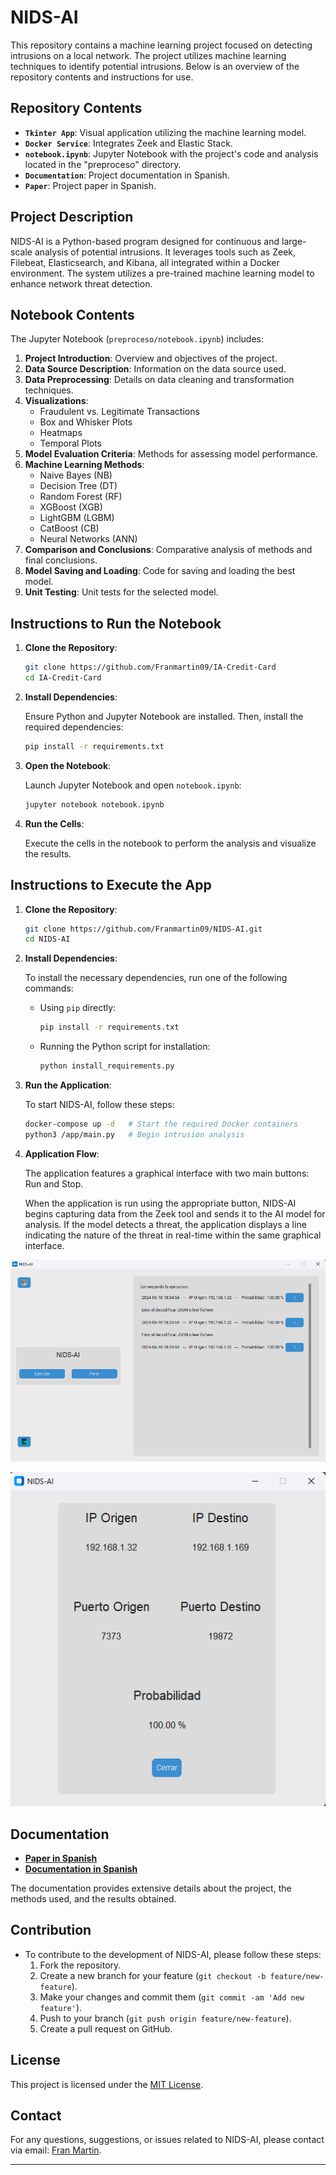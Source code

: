 # NIDS-AI

This repository contains a machine learning project focused on detecting intrusions on a local network. The project utilizes machine learning techniques to identify potential intrusions. Below is an overview of the repository contents and instructions for use.

## Repository Contents

- **`Tkinter App`**: Visual application utilizing the machine learning model.
- **`Docker Service`**: Integrates Zeek and Elastic Stack.
- **`notebook.ipynb`**: Jupyter Notebook with the project's code and analysis located in the "preproceso" directory.
- **`Documentation`**: Project documentation in Spanish.
- **`Paper`**: Project paper in Spanish.

## Project Description

NIDS-AI is a Python-based program designed for continuous and large-scale analysis of potential intrusions. It leverages tools such as Zeek, Filebeat, Elasticsearch, and Kibana, all integrated within a Docker environment. The system utilizes a pre-trained machine learning model to enhance network threat detection.

## Notebook Contents

The Jupyter Notebook (`preproceso/notebook.ipynb`) includes:

1. **Project Introduction**: Overview and objectives of the project.
2. **Data Source Description**: Information on the data source used.
3. **Data Preprocessing**: Details on data cleaning and transformation techniques.
4. **Visualizations**:
   - Fraudulent vs. Legitimate Transactions
   - Box and Whisker Plots
   - Heatmaps
   - Temporal Plots
5. **Model Evaluation Criteria**: Methods for assessing model performance.
6. **Machine Learning Methods**:
   - Naive Bayes (NB)
   - Decision Tree (DT)
   - Random Forest (RF)
   - XGBoost (XGB)
   - LightGBM (LGBM)
   - CatBoost (CB)
   - Neural Networks (ANN)
7. **Comparison and Conclusions**: Comparative analysis of methods and final conclusions.
8. **Model Saving and Loading**: Code for saving and loading the best model.
9. **Unit Testing**: Unit tests for the selected model.

## Instructions to Run the Notebook

1. **Clone the Repository**:

   ```bash
   git clone https://github.com/Franmartin09/IA-Credit-Card
   cd IA-Credit-Card
   ```

2. **Install Dependencies**:

   Ensure Python and Jupyter Notebook are installed. Then, install the required dependencies:

   ```bash
   pip install -r requirements.txt
   ```

3. **Open the Notebook**:

   Launch Jupyter Notebook and open `notebook.ipynb`:

   ```bash
   jupyter notebook notebook.ipynb
   ```

4. **Run the Cells**:

   Execute the cells in the notebook to perform the analysis and visualize the results.

## Instructions to Execute the App

1. **Clone the Repository**:

   ```bash
   git clone https://github.com/Franmartin09/NIDS-AI.git
   cd NIDS-AI
   ```

2. **Install Dependencies**:

   To install the necessary dependencies, run one of the following commands:
   - Using `pip` directly:
     ```bash
     pip install -r requirements.txt
     ```
   - Running the Python script for installation:
     ```bash
     python install_requirements.py
     ```

3. **Run the Application**:

   To start NIDS-AI, follow these steps:
   ```bash
   docker-compose up -d   # Start the required Docker containers
   python3 /app/main.py   # Begin intrusion analysis
   ```

4. **Application Flow**:

   The application features a graphical interface with two main buttons: Run and Stop.
   
   When the application is run using the appropriate button, NIDS-AI begins capturing data from the Zeek tool and sends it to the AI model for analysis. If the model detects a threat, the application displays a line indicating the nature of the threat in real-time within the same graphical interface.

![Main](app/main.png)

<p align="center">
  <img src="app/secondary.png" alt="Secondary">
</p>

## Documentation

- **[Paper in Spanish](https://github.com/Franmartin09/NIDS-AI/blob/main/Paper%20-%20NIDS%20AI.pdf)**
- **[Documentation in Spanish](https://github.com/Franmartin09/NIDS-AI/blob/main/Documentation%20-%20NIDS%20AI.pdf)**

The documentation provides extensive details about the project, the methods used, and the results obtained.

## Contribution

- To contribute to the development of NIDS-AI, please follow these steps:
  1. Fork the repository.
  2. Create a new branch for your feature (`git checkout -b feature/new-feature`).
  3. Make your changes and commit them (`git commit -am 'Add new feature'`).
  4. Push to your branch (`git push origin feature/new-feature`).
  5. Create a pull request on GitHub.

## License

This project is licensed under the [MIT License](https://github.com/Franmartin09/NIDS-AI/blob/main/LICENSE).

## Contact

For any questions, suggestions, or issues related to NIDS-AI, please contact via email: [Fran Martin](mailto:franmartinaguilar@gmail.com).

---
